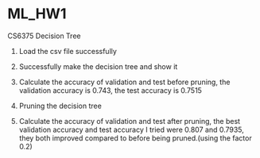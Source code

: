 # ML_HW1
CS6375 Decision Tree

1.	Load the csv file successfully

2.	Successfully make the decision tree and show it

3.	Calculate the accuracy of validation and test before pruning, the validation accuracy is 0.743, the test accuracy is 0.7515

4.	Pruning the decision tree

5.	Calculate the accuracy of validation and test after pruning, the best validation accuracy and test accuracy I tried were 0.807 and 0.7935, they both improved compared to before being pruned.(using the factor 0.2) 
